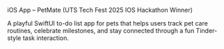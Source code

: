 iOS App – PetMate (UTS Tech Fest 2025 IOS Hackathon Winner) 

A playful SwiftUI to-do list app for pets that helps users track pet care routines, celebrate milestones, and stay connected through a fun Tinder-style task interaction.
